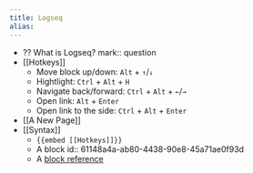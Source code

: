 ```yaml
---
title: Logseq
alias:
---
```


- ?? What is Logseq?
  mark:: question
- [[Hotkeys]]
	- Move block up/down: `Alt` + `↑`/`↓`
	- Hightlight: `Ctrl` + `Alt` + `H`
	- Navigate back/forward: `Ctrl` + `Alt` + `←`/`→`
	- Open link: `Alt` + `Enter`
	- Open link to the side: `Ctrl` + `Alt` + `Enter`
- [[A New Page]]
- [[Syntax]]
	- `{{embed [[Hotkeys]]}}`
	- A block
	  id:: 61148a4a-ab80-4438-90e8-45a71ae0f93d
	- A [block reference](((61148a4a-ab80-4438-90e8-45a71ae0f93d)))